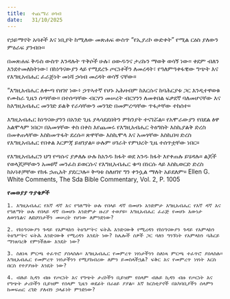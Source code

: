 ```yaml
---
title:  ተጨማሪ ሀሳብ
date:   31/10/2025
---
```


የኃይማኖት አባቶች እና ነቢያት ከሚለው መጽሐፍ ውስጥ “የኢያሪኮ ውድቀት” የሚል ርዕስ ያለውን ምዕራፍ ያንብቡ።

በመጽሐፍ ቅዱስ ውስጥ እንዳሉት ጥቅሶች ሁሉ፣ ዐውዱንና ታሪኩን ማወቅ ወሳኝ ነው። ቀደም ብለን እንደተመለከትነው፣ በከነዓናውያን ላይ የሚደረጉ ጦርነቶችን ለመረዳት፣ የዓለምዓቀፋዊው ግጭት እና የእግዚአብሔር ፈራጅነት መነሻ ኃሳብ መረዳት ወሳኝ ናቸው።

“እግዚአብሔር ለቍጣ የዘገየ ነው፥ ኃጥኣተኛ የሆኑ አሕዛብም ከእርሱና ከባሕርያቱ ጋር እንዲተዋወቁ የሙከራ ጊዜን ሰጣቸው። በተሰጣቸው ብርሃን መሠረት ብርሃንን ለመቀበል ፍቃደኛ ባለመሆናቸው እና ከእግዚአብሔር መንገድ ይልቅ የራሳቸውን መንገድ በመምረጣቸው ጥፋታቸው ተከሰተ።

እግዚአብሔር ከነዓናውያንን በአንድ ጊዜ ያላሳደደበትን ምክንያት ተናገሯል። የአሞራውያን የበደል ፅዋ አልሞላም ነበር። በአመፃቸው ቀስ በቀስ እየጨመሩ የእግዚአብሔር ትዕግስት እስኪያልቅ ድረስ በመቀጠላቸው እስከመጥፋት ደረሱ። ጽዋቸው እስኪሞላ እና አመፃቸው እስኪበዛ ድረስ የእግዚአብሔር የበቀል እርምጃ ይዘገያል። ሁሉም ሀገራት የምህረት ጊዜ ተሰጥቷቸው ነበር።

የእግዚአብሔርን ህግ የጣሱና ያቃለሉ ሁሉ ከአንዱ ክፋት ወደ አንዱ ክፋት እየቀጠሉ ይሄዳሉ። ልጆች የወላጆቻቸውን አመፀኛ መንፈስ ይወርሱና የእግዚአብሔር ቁጣ በነርሱ ላይ እስኪወርድ ድረስ ከአባቶቻቸው የከፋ ኃጢአት ያደርጋሉ። ቅጣቱ ስለዘገየ ግን ቀንሷል ማለት አይደለም። Ellen G. White Comments, The Sda Bible Commentary, Vol. 2, P. 1005 

**የመወያያ ጥያቄዎች**

`1. እግዚአብሔር የእኛ ዳኛ እና የዓለማት ሁሉ የበላይ ዳኛ በመሆኑ አንድምታ እግዚአብሔር የእኛ ዳኛ እና የዓለማት ሁሉ የበላይ ዳኛ በመሆኑ አንድምታ ዙሪያ ተወያዩ። እግዚአብሔር ፈራጅ የመሆኑ እውነታ ለወንጌልና ለደህንነታችን መሠረት የሆነው ለምንድነው?`

`2. የከነዓናውያን ጉዳይ የአምላክን ትዕግሥትና ፍትሕ እንድናውቅ የሚረዳን የከነዓናውያን ጉዳይ የአምላክን ትዕግሥትና ፍትሕ እንድናውቅ የሚረዳን እንዴት ነው? ከሌሎች ሰዎች ጋር ባለን ግንኙነት የአምላክን ባሕርይ ማንጸባረቅ የምንችለው እንዴት ነው?`

`3. ስለነጻ ምርጫ ተፈጥሮ ያሰላስሉ። እግዚአብሔር የመምረጥ ነፃነታችንን ስለነጻ ምርጫ ተፈጥሮ ያሰላስሉ። እግዚአብሔር የመምረጥ ነፃነታችንን የሚያከብረው ለምን ይመስላችኋል? ፍቅር እና የመምረጥ ነፃነት እርስ በርስ የተያያዙት እንዴት ነው?`

`4. ብሉይ ኪዳን ብዙ የጦርነት እና የግጭት ታሪኮችን ቢይዝም የሰላም ብሉይ ኪዳን ብዙ የጦርነት እና የግጭት ታሪኮችን ቢይዝም የሰላም ጊዜን ወደፊት በራዕይ ያያል። እኛ ክርስቲያኖች በአካባቢያችን ሰላምን ከመፍጠር ረገድ ያለብን ኃላፊነት ምንድነው?`